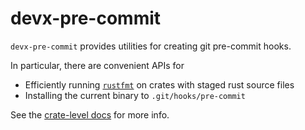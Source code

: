 [`rustfmt`]: https://github.com/rust-lang/rustfmt
[crate-level-docs]: https://docs.rs/devx-pre-commit

# devx-pre-commit

`devx-pre-commit` provides utilities for creating git pre-commit hooks.

In particular, there are convenient APIs for
- Efficiently running [`rustfmt`] on crates with staged rust source files
- Installing the current binary to `.git/hooks/pre-commit`

See the [crate-level docs][crate-level-docs] for more info.

